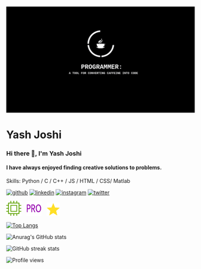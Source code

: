 ![I'm a creater, programmer & gamer](https://github.com/YJ-928/YJ-928/blob/main/Twitter-banner-1.jpeg)

# Yash Joshi
### Hi there 👋, I'm Yash Joshi
#### I have always enjoyed finding creative solutions to problems.

Skills: Python / C / C++ / JS / HTML / CSS/ Matlab



[<img src='https://cdn.jsdelivr.net/npm/simple-icons@3.0.1/icons/github.svg' alt='github' height='40'>](https://github.com/YJ-928)  [<img src='https://cdn.jsdelivr.net/npm/simple-icons@3.0.1/icons/linkedin.svg' alt='linkedin' height='40'>](https://www.linkedin.com/in/yash-joshi-566900213//)  [<img src='https://cdn.jsdelivr.net/npm/simple-icons@3.0.1/icons/instagram.svg' alt='instagram' height='40'>](https://www.instagram.com/ybj_928/)  [<img src='https://cdn.jsdelivr.net/npm/simple-icons@3.0.1/icons/twitter.svg' alt='twitter' height='40'>](https://twitter.com/@_YashBJoshi)  

<a href='https://docs.github.com/en/developers'><img src='https://raw.githubusercontent.com/acervenky/animated-github-badges/master/assets/devbadge.gif' width='40' height='40'></a> <a href='https://github.com/pricing'><img src='https://raw.githubusercontent.com/acervenky/animated-github-badges/master/assets/pro.gif' width='40' height='40'></a> <a href='https://stars.github.com/'><img src='https://raw.githubusercontent.com/acervenky/animated-github-badges/master/assets/starbadge.gif' width='35' height='35'></a> 

[![Top Langs](https://github-readme-stats.vercel.app/api/top-langs/?username=YJ-928)](https://github.com/anuraghazra/github-readme-stats)

![Anurag's GitHub stats](https://github-readme-stats.vercel.app/api?username=anuraghazra&theme=great-gatsby&show_icons=true)

![GitHub streak stats](https://github-readme-streak-stats.herokuapp.com/?user=YJ-928)  

![Profile views](https://gpvc.arturio.dev/YJ-928)
